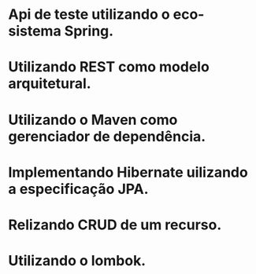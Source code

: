 # Api de teste utilizando o eco-sistema Spring.
# Utilizando REST como modelo arquitetural.
# Utilizando o Maven como gerenciador de dependência.
# Implementando Hibernate uilizando a especificação JPA.
# Relizando CRUD de um recurso.
# Utilizando o lombok.
